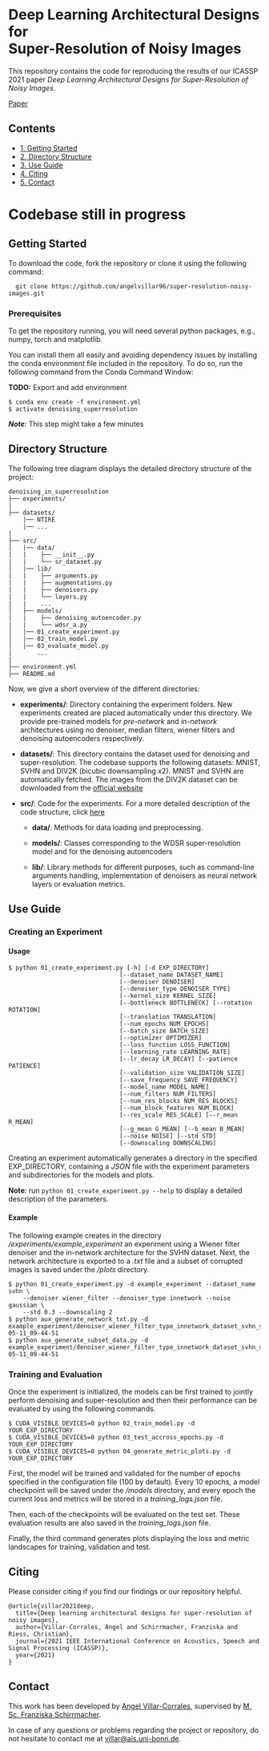 # Deep Learning Architectural Designs for <br> Super-Resolution of Noisy Images

This repository contains the code for reproducing the results of our ICASSP 2021 paper *Deep Learning Architectural Designs for Super-Resolution of Noisy Images*.

[Paper](http://www.angelvillarcorrales.com/templates/others/Publications/Deep_Learning_Architectures_for_Super_Resolution_of_NoisyImages_ICASSP.pdf)

## Contents

 * [1. Getting Started](#getting-started)
 * [2. Directory Structure](#directory-structure)
 * [3. Use Guide](#use-guide)
 * [4. Citing](#citing)
 * [5. Contact](#contact)


# Codebase still in progress

## Getting Started

To download the code, fork the repository or clone it using the following command:

```
  git clone https://github.com/angelvillar96/super-resolution-noisy-images.git
```

### Prerequisites

To get the repository running, you will need several python packages, e.g., numpy, torch and matplotlib.

You can install them all easily and avoiding dependency issues by installing the conda environment file included in the repository. To do so, run the following command from the Conda Command Window:

**TODO:** Export and add environment

```shell
$ conda env create -f environment.yml
$ activate denoising_superresolution
```

*__Note__:* This step might take a few minutes


## Directory Structure

The following tree diagram displays the detailed directory structure of the project:

```
denoising_in_superresolution
├── experiments/
|
├── datasets/
    |── NTIRE
    |── ...
|
├── src/
│   |── data/
|   |    ├── __init__.py
|   |    └── sr_dataset.py
│   |── lib/
|   |    ├── arguments.py
|   |    ├── augmentations.py
|   |    ├── denoisers.py
|   |    └── layers.py
|   |    ...
│   ├── models/
|   |    ├── denoising_autoencoder.py
|   |    └── wdsr_a.py      
│   |── 01_create_experiment.py
│   |── 02_train_model.py
│   |── 03_evaluate_model.py
|       ...
|
├── environment.yml
├── README.md
```
Now, we give a short overview of the different directories:

- **experiments/**: Directory containing the experiment folders. New experiments created are placed automatically under this directory. We provide pre-trained models for *pre-network* and *in-network* architectures using no denoiser, median filters, wiener filters and denoising autoencoders respectively.

- **datasets/**: This directory contains the dataset used for denoising and super-resolution. The codebase supports the following
datasets: MNIST, SVHN and DIV2K (bicubic downsampling x2). MNIST and SVHN are automatically fetched. The images from the DIV2K dataset can be downloaded from the [official website](https://data.vision.ee.ethz.ch/cvl/DIV2K/)

- **src/**: Code for the experiments. For a more detailed description of the code structure,  click [here](https://github.com/angelvillar96/super-resolution-noisy-images/blob/master/src/README.md)

  - **data/**: Methods for data loading and preprocessing.

  - **models/**: Classes corresponding to the WDSR super-resolution model and for the denoising autoencoders

  - **lib/**: Library methods for different purposes, such as command-line arguments handling, implementation of denoisers as neural network layers or evaluation metrics.


## Use Guide

### Creating an Experiment

#### Usage

```shell
$ python 01_create_experiment.py [-h] [-d EXP_DIRECTORY]
                               [--dataset_name DATASET_NAME]
                               [--denoiser DENOISER]
                               [--denoiser_type DENOISER_TYPE]
                               [--kernel_size KERNEL_SIZE]
                               [--bottleneck BOTTLENECK] [--rotation ROTATION]
                               [--translation TRANSLATION]
                               [--num_epochs NUM_EPOCHS]
                               [--batch_size BATCH_SIZE]
                               [--optimizer OPTIMIZER]
                               [--loss_function LOSS_FUNCTION]
                               [--learning_rate LEARNING_RATE]
                               [--lr_decay LR_DECAY] [--patience PATIENCE]
                               [--validation_size VALIDATION_SIZE]
                               [--save_frequency SAVE_FREQUENCY]
                               [--model_name MODEL_NAME]
                               [--num_filters NUM_FILTERS]
                               [--num_res_blocks NUM_RES_BLOCKS]
                               [--num_block_features NUM_BLOCK]
                               [--res_scale RES_SCALE] [--r_mean R_MEAN]
                               [--g_mean G_MEAN] [--b_mean B_MEAN]
                               [--noise NOISE] [--std STD]
                               [--downscaling DOWNSCALING]
```  

Creating an experiment automatically generates a directory in the specified EXP_DIRECTORY, containing a *JSON* file with the experiment parameters and subdirectories for the models and plots.

**Note**: run `python 01_create_experiment.py --help` to display a detailed description of the parameters.

#### Example

The following example creates in the directory */experiments/example_experiment* an experiment using a Wiener filter denoiser and the in-network architecture for the SVHN dataset. Next, the network architecture is exported to a *.txt*  file and a subset of corrupted images is saved under the */plots* directory.

```shell
$ python 01_create_experiment.py -d example_experiment --dataset_name svhn \
    --denoiser wiener_filter --denoiser_type innetwork --noise gaussian \
    --std 0.3 --downscaling 2
$ python aux_generate_network_txt.py -d example_experiment/denoiser_wiener_filter_type_innetwork_dataset_svhn_std_0.3_2020-05-11_09-44-51
$ python aux_generate_subset_data.py -d example_experiment/denoiser_wiener_filter_type_innetwork_dataset_svhn_std_0.3_2020-05-11_09-44-51
```


### Training and Evaluation

Once the experiment is initialized, the models can be first trained to jointly perform denoising and super-resolution and then their performance can be evaluated by using the following commands.

```shell
$ CUDA_VISIBLE_DEVICES=0 python 02_train_model.py -d YOUR_EXP_DIRECTORY
$ CUDA_VISIBLE_DEVICES=0 python 03_test_accross_epochs.py -d YOUR_EXP_DIRECTORY
$ CUDA_VISIBLE_DEVICES=0 python 04_generate_metric_plots.py -d YOUR_EXP_DIRECTORY
```

First, the model will be trained and validated for the number of epochs specified in the configuration file (100 by default). Every 10 epochs, a model checkpoint will be saved under the */models* directory, and every epoch the current loss and metrics will be stored in a *training_logs.json* file.

Then, each of the checkpoints will be evaluated on the test set. These evaluation results are also saved in the *training_logs.json* file.

Finally, the third command generates plots displaying the loss and metric landscapes for training, validation and test.


## Citing

Please consider citing if you find our findings or our repository helpful.
```
@article{villar2021deep,
  title={Deep learning architectural designs for super-resolution of noisy images},
  author={Villar-Corrales, Angel and Schirrmacher, Franziska and Riess, Christian},
  journal={2021 IEEE International Conference on Acoustics, Speech and Signal Processing (ICASSP)},
  year={2021}
}
```

## Contact

This work has been developed by [Angel Villar-Corrales](http://angelvillarcorrales.com/templates/home.php), supervised by
 [M. Sc. Franziska Schirrmacher](https://www.cs1.tf.fau.de/person/franziska-schirrmacher/).

In case of any questions or problems regarding the project or repository, do not hesitate to contact me at villar@ais.uni-bonn.de.
